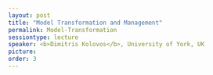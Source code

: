```yaml
---
layout: post
title: "Model Transformation and Management"
permalink: Model-Transformation
sessiontype: lecture
speaker: <b>Dimitris Kolovos</b>, University of York, UK
picture: 
order: 3
---
```

